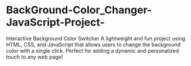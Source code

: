 # BackGround-Color_Changer-JavaScript-Project-
Interactive Background Color Switcher  A lightweight and fun project using HTML, CSS, and JavaScript that allows users to change the background color with a single click. Perfect for adding a dynamic and personalized touch to any web page!
